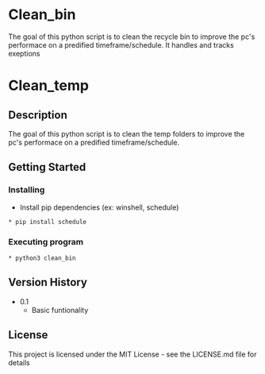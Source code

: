 # Clean_bin

The goal of this python script is to clean the recycle bin to improve the pc's performace on a predified timeframe/schedule.
It handles and tracks exeptions 

# Clean_temp
## Description
The goal of this python script is to clean the temp folders to improve the pc's performace on a predified timeframe/schedule.

## Getting Started

### Installing

* Install pip dependencies (ex: winshell, schedule)
```
* pip install schedule
```
### Executing program

```
* python3 clean_bin
```

## Version History

* 0.1
    * Basic funtionality
      

## License

This project is licensed under the MIT License - see the LICENSE.md file for details

